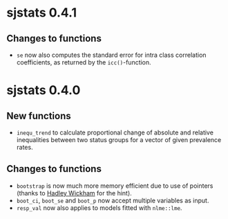 # sjstats 0.4.1

## Changes to functions

* `se` now also computes the standard error for intra class correlation coefficients, as returned by the `icc()`-function.

# sjstats 0.4.0

## New functions
* `inequ_trend` to calculate proportional change of absolute and relative inequalities between two status groups for a vector of given prevalence rates.


## Changes to functions

* `bootstrap` is now much more memory efficient due to use of pointers (thanks to [Hadley Wickham](https://twitter.com/hadleywickham) for the hint).
* `boot_ci`, `boot_se` and `boot_p` now accept multiple variables as input.
* `resp_val` now also applies to models fitted with `nlme::lme`.
